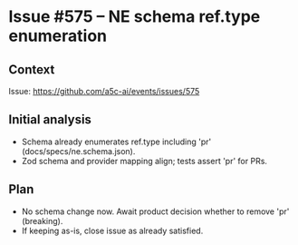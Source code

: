 # Issue #575 – NE schema ref.type enumeration

## Context

Issue: https://github.com/a5c-ai/events/issues/575

## Initial analysis

- Schema already enumerates ref.type including 'pr' (docs/specs/ne.schema.json).
- Zod schema and provider mapping align; tests assert 'pr' for PRs.

## Plan

- No schema change now. Await product decision whether to remove 'pr' (breaking).
- If keeping as-is, close issue as already satisfied.
